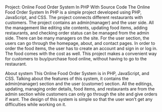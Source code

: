 Project: Online Food Order System In PHP With Source Code
The Online Food Order System In PHP is a simple project developed using PHP, JavaScript, and CSS. The project connects different restaurants with customers. 
The project contains an admin(manager) and the user side.
All the management like editing site contents, updating food items, adding restaurants, and checking order status can be managed from the admin side. 
There can be many managers on the site.
For the user section, the users can go through the homepage, about, and contact pages. 
In order to order the food items, the user has to create an account and sign in or log in.
The food comes with the cost as well. This project makes a convenient way for customers to buy/purchase food online, without having to go to the restaurant.

About system
This Online Food Order System is in PHP, JavaScript, and CSS.
Talking about the features of this system, it contains the admin(manager) section and the user (customer) section. 
All the editings, updating, managing order details, food items, and restaurants are from the admin section while customers can only go through the site and give orders if want. 
The design of this system is simple so that the user won’t get any difficulties while working on it.
